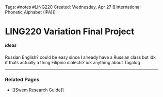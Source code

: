 Tags: #notes #LING220
Created: Wednesday, Apr 27
[[International Phonetic Alphabet (IPA)]]

# LING220 Variation Final Project
##### ideas
Russian English? could be easy since I already have a Russian class but idk if thats actually a thing
Filipino dialects? idk anything about Tagalog




---

### Related Pages
- [[Swem Research Guide]]


